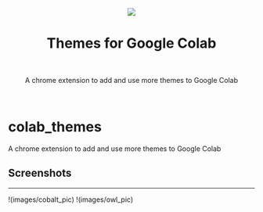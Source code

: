 <center>
  <img src="https://raw.githubusercontent.com/DannyCol/colab_themes/main/icons/favicon128.png?token=GHSAT0AAAAAABNLEXTX3YP56DKXLPV6X7EYYTK3CFA">
  <br>
  <h1>Themes for Google Colab</h1>
  <br>
  <p>A chrome extension to add and use more themes to Google Colab</p>
  <br>
</center>

# colab_themes
A chrome extension to add and use more themes to Google Colab

## Screenshots
---
!(images/cobalt_pic)
!(images/owl_pic)
